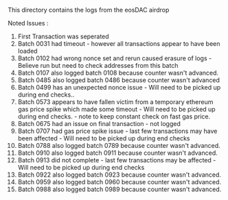 This directory contains the logs from the eosDAC airdrop

Noted Issues : 

1. First Transaction was seperated
2. Batch 0031 had timeout - however all transactions appear to have been loaded
3. Batch 0102 had wrong nonce set and rerun caused erasure of logs - Believe run but need to check addresses from this batch
4. Batch 0107 also logged batch 0108 because counter wasn't advanced.
5. Batch 0485 also logged batch 0486 because counter wasn't advanced
6. Batch 0499 has an unexpected nonce issue - Will need to be picked up during end checks.. 
7. Batch 0573 appears to have fallen victim from a temporary ethereum gas price spike which made some timeout  - Will need to be picked up during end checks. - note to keep constant check on fast gas price.
8. Batch 0675 had an issue on final transaction - not logged 
9. Batch 0707 had gas price spike issue - last few transactions may have been affected - Will need to be picked up during end checks
10. Batch 0788 also logged batch 0789 because counter wasn't advanced.
11. Batch 0910 also logged batch 0911 because counter wasn't advanced.
12. Batch 0913 did not complete - last few transactions may be affected - Will need to be picked up during end checks
13. Batch 0922 also logged batch 0923 because counter wasn't advanced.
14. Batch 0959 also logged batch 0960 because counter wasn't advanced.
15. Batch 0988 also logged batch 0989 because counter wasn't advanced.

